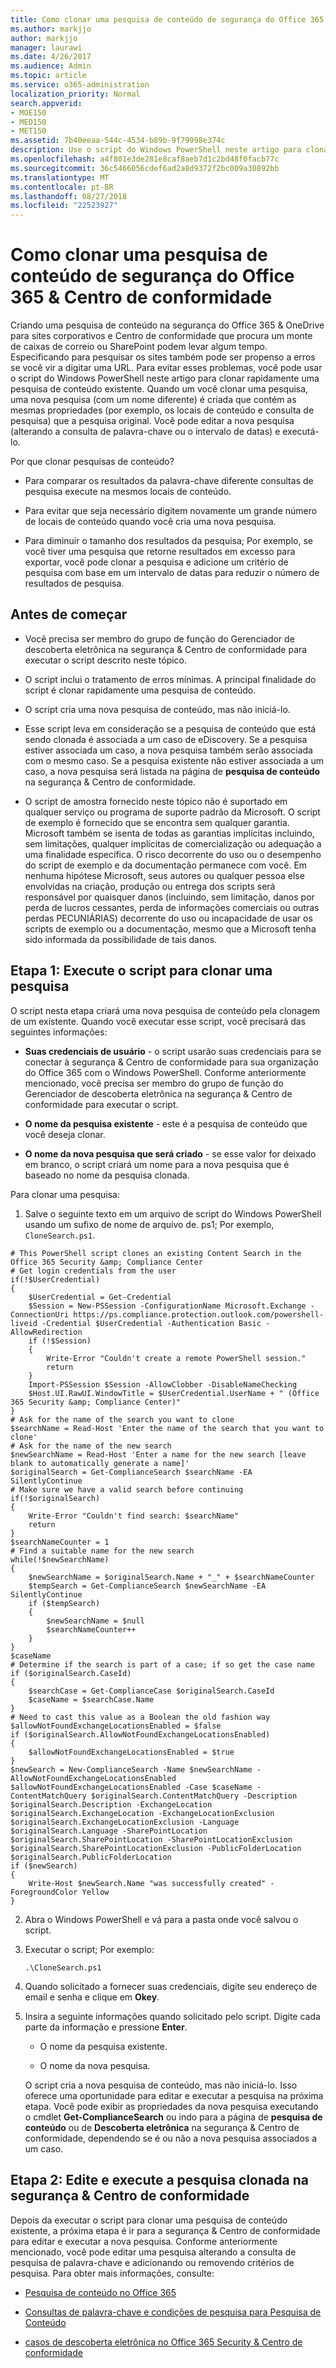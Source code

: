 ```yaml
---
title: Como clonar uma pesquisa de conteúdo de segurança do Office 365 &amp; Centro de conformidade
ms.author: markjjo
author: markjjo
manager: laurawi
ms.date: 4/26/2017
ms.audience: Admin
ms.topic: article
ms.service: o365-administration
localization_priority: Normal
search.appverid:
- MOE150
- MED150
- MET150
ms.assetid: 7b40eeaa-544c-4534-b89b-9f79998e374c
description: Use o script do Windows PowerShell neste artigo para clonar rapidamente uma pesquisa de conteúdo existente na segurança &amp; pesquisa Compliane Center. Quando um você clonar uma pesquisa, uma nova pesquisa (com um novo nome) é criada que contém as mesmas propriedades que a pesquisa original. Em seguida, você pode editar a nova pesquisa (alterando a consulta de palavra-chave ou o intervalo de datas) e, em seguida, executá-lo.
ms.openlocfilehash: a4f801e3de281e8caf8aeb7d1c2bd48f0facb77c
ms.sourcegitcommit: 36c5466056cdef6ad2a8d9372f2bc009a30892bb
ms.translationtype: MT
ms.contentlocale: pt-BR
ms.lasthandoff: 08/27/2018
ms.locfileid: "22523927"
---
```

# <a name="clone-a-content-search-in-the-office-365-security-amp-compliance-center"></a>Como clonar uma pesquisa de conteúdo de segurança do Office 365 &amp; Centro de conformidade

Criando uma pesquisa de conteúdo na segurança do Office 365 &amp; OneDrive para sites corporativos e Centro de conformidade que procura um monte de caixas de correio ou SharePoint podem levar algum tempo. Especificando para pesquisar os sites também pode ser propenso a erros se você vir a digitar uma URL. Para evitar esses problemas, você pode usar o script do Windows PowerShell neste artigo para clonar rapidamente uma pesquisa de conteúdo existente. Quando um você clonar uma pesquisa, uma nova pesquisa (com um nome diferente) é criada que contém as mesmas propriedades (por exemplo, os locais de conteúdo e consulta de pesquisa) que a pesquisa original. Você pode editar a nova pesquisa (alterando a consulta de palavra-chave ou o intervalo de datas) e executá-lo.
  
Por que clonar pesquisas de conteúdo?
  
- Para comparar os resultados da palavra-chave diferente consultas de pesquisa execute na mesmos locais de conteúdo.
    
- Para evitar que seja necessário digitem novamente um grande número de locais de conteúdo quando você cria uma nova pesquisa.
    
- Para diminuir o tamanho dos resultados da pesquisa; Por exemplo, se você tiver uma pesquisa que retorne resultados em excesso para exportar, você pode clonar a pesquisa e adicione um critério de pesquisa com base em um intervalo de datas para reduzir o número de resultados de pesquisa.
  
## <a name="before-you-begin"></a>Antes de começar

- Você precisa ser membro do grupo de função do Gerenciador de descoberta eletrônica na segurança &amp; Centro de conformidade para executar o script descrito neste tópico.
    
- O script inclui o tratamento de erros mínimas. A principal finalidade do script é clonar rapidamente uma pesquisa de conteúdo.
    
- O script cria uma nova pesquisa de conteúdo, mas não iniciá-lo.
    
- Esse script leva em consideração se a pesquisa de conteúdo que está sendo clonada é associada a um caso de eDiscovery. Se a pesquisa estiver associada um caso, a nova pesquisa também serão associada com o mesmo caso. Se a pesquisa existente não estiver associada a um caso, a nova pesquisa será listada na página de **pesquisa de conteúdo** na segurança &amp; Centro de conformidade. 
    
- O script de amostra fornecido neste tópico não é suportado em qualquer serviço ou programa de suporte padrão da Microsoft. O script de exemplo é fornecido que se encontra sem qualquer garantia. Microsoft também se isenta de todas as garantias implícitas incluindo, sem limitações, qualquer implícitas de comercialização ou adequação a uma finalidade específica. O risco decorrente do uso ou o desempenho do script de exemplo e da documentação permanece com você. Em nenhuma hipótese Microsoft, seus autores ou qualquer pessoa else envolvidas na criação, produção ou entrega dos scripts será responsável por quaisquer danos (incluindo, sem limitação, danos por perda de lucros cessantes, perda de informações comerciais ou outras perdas PECUNIÁRIAS) decorrente do uso ou incapacidade de usar os scripts de exemplo ou a documentação, mesmo que a Microsoft tenha sido informada da possibilidade de tais danos.
  
## <a name="step-1-run-the-script-to-clone-a-search"></a>Etapa 1: Execute o script para clonar uma pesquisa

O script nesta etapa criará uma nova pesquisa de conteúdo pela clonagem de um existente. Quando você executar esse script, você precisará das seguintes informações:
  
- **Suas credenciais de usuário** - o script usarão suas credenciais para se conectar à segurança &amp; Centro de conformidade para sua organização do Office 365 com o Windows PowerShell. Conforme anteriormente mencionado, você precisa ser membro do grupo de função do Gerenciador de descoberta eletrônica na segurança &amp; Centro de conformidade para executar o script. 
    
- **O nome da pesquisa existente** - este é a pesquisa de conteúdo que você deseja clonar. 
    
- **O nome da nova pesquisa que será criado** - se esse valor for deixado em branco, o script criará um nome para a nova pesquisa que é baseado no nome da pesquisa clonada. 
    
Para clonar uma pesquisa:
  
1. Salve o seguinte texto em um arquivo de script do Windows PowerShell usando um sufixo de nome de arquivo de. ps1; Por exemplo, `CloneSearch.ps1`.
    
  ```
  # This PowerShell script clones an existing Content Search in the Office 365 Security &amp; Compliance Center
  # Get login credentials from the user
  if(!$UserCredential)
  {
      $UserCredential = Get-Credential
      $Session = New-PSSession -ConfigurationName Microsoft.Exchange -ConnectionUri https://ps.compliance.protection.outlook.com/powershell-liveid -Credential $UserCredential -Authentication Basic -AllowRedirection
      if (!$Session)
      {
          Write-Error "Couldn't create a remote PowerShell session."
          return
      }
      Import-PSSession $Session -AllowClobber -DisableNameChecking
      $Host.UI.RawUI.WindowTitle = $UserCredential.UserName + " (Office 365 Security &amp; Compliance Center)"
  }
  # Ask for the name of the search you want to clone
  $searchName = Read-Host 'Enter the name of the search that you want to clone'
  # Ask for the name of the new search
  $newSearchName = Read-Host 'Enter a name for the new search [leave blank to automatically generate a name]'
  $originalSearch = Get-ComplianceSearch $searchName -EA SilentlyContinue
  # Make sure we have a valid search before continuing
  if(!$originalSearch)
  {
      Write-Error "Couldn't find search: $searchName"
      return
  }
  $searchNameCounter = 1
  # Find a suitable name for the new search
  while(!$newSearchName)
  {
      $newSearchName = $originalSearch.Name + "_" + $searchNameCounter
      $tempSearch = Get-ComplianceSearch $newSearchName -EA SilentlyContinue
      if ($tempSearch)
      {
          $newSearchName = $null
          $searchNameCounter++
      }
  }
  $caseName
  # Determine if the search is part of a case; if so get the case name
  if ($originalSearch.CaseId)
  {
      $searchCase = Get-ComplianceCase $originalSearch.CaseId
      $caseName = $searchCase.Name
  }
  # Need to cast this value as a Boolean the old fashion way
  $allowNotFoundExchangeLocationsEnabled = $false
  if ($originalSearch.AllowNotFoundExchangeLocationsEnabled)
  {
      $allowNotFoundExchangeLocationsEnabled = $true
  }
  $newSearch = New-ComplianceSearch -Name $newSearchName -AllowNotFoundExchangeLocationsEnabled $allowNotFoundExchangeLocationsEnabled -Case $caseName -ContentMatchQuery $originalSearch.ContentMatchQuery -Description $originalSearch.Description -ExchangeLocation $originalSearch.ExchangeLocation -ExchangeLocationExclusion $originalSearch.ExchangeLocationExclusion -Language $originalSearch.Language -SharePointLocation $originalSearch.SharePointLocation -SharePointLocationExclusion $originalSearch.SharePointLocationExclusion -PublicFolderLocation $originalSearch.PublicFolderLocation
  if ($newSearch)
  {
      Write-Host $newSearch.Name "was successfully created" -ForegroundColor Yellow
  }
  ```

2. Abra o Windows PowerShell e vá para a pasta onde você salvou o script.
    
3. Executar o script; Por exemplo:
    
    ```
    .\CloneSearch.ps1
    ```

4. Quando solicitado a fornecer suas credenciais, digite seu endereço de email e senha e clique em **Okey**.
    
5. Insira a seguinte informações quando solicitado pelo script. Digite cada parte da informação e pressione **Enter**.
    
    - O nome da pesquisa existente.
    
    - O nome da nova pesquisa.
    
    O script cria a nova pesquisa de conteúdo, mas não iniciá-lo. Isso oferece uma oportunidade para editar e executar a pesquisa na próxima etapa. Você pode exibir as propriedades da nova pesquisa executando o cmdlet **Get-ComplianceSearch** ou indo para a página de **pesquisa de conteúdo** ou de **Descoberta eletrônica** na segurança &amp; Centro de conformidade, dependendo se é ou não a nova pesquisa associados a um caso. 
  
## <a name="step-2-edit-and-run-the-cloned-search-in-the-security-amp-compliance-center"></a>Etapa 2: Edite e execute a pesquisa clonada na segurança &amp; Centro de conformidade

Depois da executar o script para clonar uma pesquisa de conteúdo existente, a próxima etapa é ir para a segurança &amp; Centro de conformidade para editar e executar a nova pesquisa. Conforme anteriormente mencionado, você pode editar uma pesquisa alterando a consulta de pesquisa de palavra-chave e adicionando ou removendo critérios de pesquisa. Para obter mais informações, consulte:
  
- [Pesquisa de conteúdo no Office 365](content-search.md)
    
- [Consultas de palavra-chave e condições de pesquisa para Pesquisa de Conteúdo](keyword-queries-and-search-conditions.md)
    
- [casos de descoberta eletrônica no Office 365 Security &amp; Centro de conformidade](ediscovery-cases.md)
